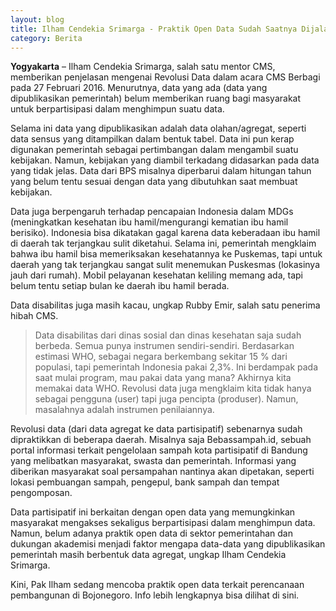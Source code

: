 ```yaml
---
layout: blog
title: Ilham Cendekia Srimarga - Praktik Open Data Sudah Saatnya Dijalankan
category: Berita
---
```


**Yogyakarta** – Ilham Cendekia Srimarga, salah satu mentor CMS, memberikan penjelasan mengenai Revolusi Data dalam acara CMS Berbagi pada 27 Februari 2016. Menurutnya, data yang ada (data yang dipublikasikan pemerintah) belum memberikan ruang bagi masyarakat untuk berpartisipasi dalam menghimpun suatu data.

Selama ini data yang dipublikasikan adalah data olahan/agregat, seperti data sensus yang ditampilkan dalam bentuk tabel. Data ini pun kerap digunakan pemerintah sebagai pertimbangan dalam mengambil suatu kebijakan. Namun, kebijakan yang diambil terkadang didasarkan pada data yang tidak jelas. Data dari BPS misalnya diperbarui dalam hitungan tahun yang belum tentu sesuai dengan data yang dibutuhkan saat membuat kebijakan.

Data juga berpengaruh terhadap pencapaian Indonesia dalam MDGs (meningkatkan kesehatan ibu hamil/mengurangi kematian ibu hamil berisiko). Indonesia bisa dikatakan gagal karena data keberadaan ibu hamil di daerah tak terjangkau sulit diketahui. Selama ini, pemerintah mengklaim bahwa ibu hamil bisa memeriksakan kesehatannya ke Puskemas, tapi untuk daerah yang tak terjangkau sangat sulit menemukan Puskesmas (lokasinya jauh dari rumah). Mobil pelayanan kesehatan keliling memang ada, tapi belum tentu setiap bulan ke daerah ibu hamil berada.

Data disabilitas juga masih kacau, ungkap Rubby Emir, salah satu penerima hibah CMS.

> Data disabilitas dari dinas sosial dan dinas kesehatan saja sudah berbeda. Semua punya instrumen sendiri-sendiri. Berdasarkan estimasi WHO, sebagai negara berkembang sekitar 15 % dari populasi, tapi pemerintah Indonesia pakai 2,3%. Ini berdampak pada saat mulai program, mau pakai data yang mana? Akhirnya kita memakai data WHO. Revolusi data juga mengklaim kita tidak hanya sebagai pengguna (user) tapi juga pencipta (produser). Namun, masalahnya adalah instrumen penilaiannya.

Revolusi data (dari data agregat ke data partisipatif) sebenarnya sudah dipraktikkan di beberapa daerah. Misalnya saja Bebassampah.id, sebuah portal informasi terkait pengelolaan sampah kota partisipatif di Bandung yang melibatkan masyarakat, swasta dan pemerintah. Informasi yang diberikan masyarakat soal persampahan nantinya akan dipetakan, seperti lokasi pembuangan sampah, pengepul, bank sampah dan tempat pengomposan.

Data partisipatif ini berkaitan dengan open data yang memungkinkan masyarakat mengakses sekaligus berpartisipasi dalam menghimpun data. Namun, belum adanya praktik open data di sektor pemerintahan dan dukungan akademisi menjadi faktor mengapa data-data yang dipublikasikan pemerintah masih berbentuk data agregat, ungkap Ilham Cendekia Srimarga.

Kini, Pak Ilham sedang mencoba praktik open data terkait perencanaan pembangunan di Bojonegoro. Info lebih lengkapnya bisa dilihat di sini.
